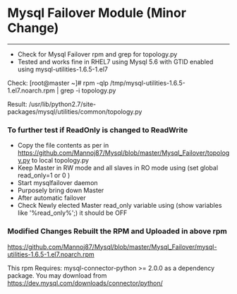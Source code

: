 # Mysql Failover Module (Minor Change)
---------------------------------------

- Check for Mysql Failover rpm and grep for topology.py 
- Tested and works fine in RHEL7 using Mysql 5.6 with GTID enabled using mysql-utilities-1.6.5-1.el7

Check: 
[root@master ~]# rpm -qlp /tmp/mysql-utilities-1.6.5-1.el7.noarch.rpm  | grep -i topology.py
                

Result: 
/usr/lib/python2.7/site-packages/mysql/utilities/common/topology.py


### To further test if ReadOnly is changed to ReadWrite

   - Copy the file contents as per in https://github.com/Mannoj87/Mysql/blob/master/Mysql_Failover/topology.py to local topology.py
   - Keep Master in RW mode and all slaves in RO mode using (set global read_only=1 or 0 ) 
   - Start mysqlfailover daemon 
   - Purposely bring down Master
   - After automatic failover
   - Check Newly elected Master read_only variable using (show variables like '%read_only%';) it should be OFF

### Modified Changes Rebuilt the RPM and Uploaded in above rpm 
https://github.com/Mannoj87/Mysql/blob/master/Mysql_Failover/mysql-utilities-1.6.5-1.el7.noarch.rpm

This rpm Requires: mysql-connector-python >= 2.0.0 as a dependency package. You may download from https://dev.mysql.com/downloads/connector/python/
